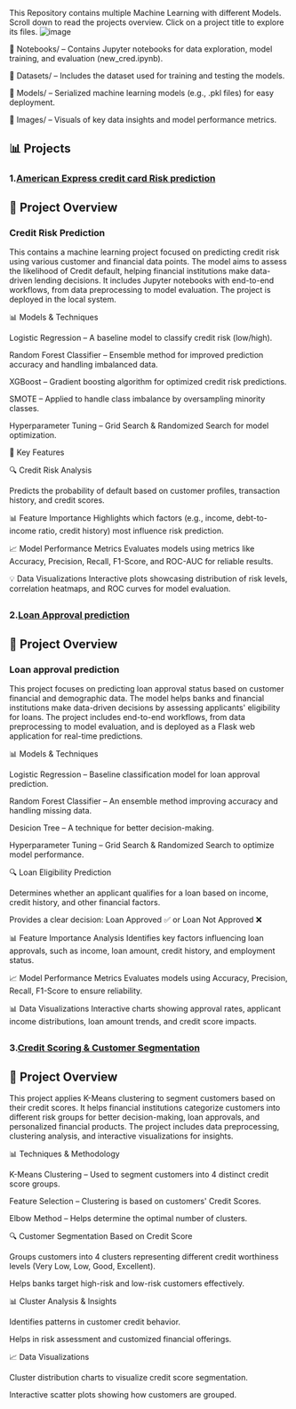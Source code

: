 This Repository contains multiple Machine Learning with different Models. Scroll down to read the projects overview. Click on a project title to explore its files.
![image](https://github.com/user-attachments/assets/c82e0ebe-1375-4260-9b5a-1f3ed4592c64)

📂 Notebooks/ –
Contains Jupyter notebooks for data exploration, model training, and evaluation (new_cred.ipynb).

📂 Datasets/ –
Includes the dataset used for training and testing the models.

📂 Models/ –
Serialized machine learning models (e.g., .pkl files) for easy deployment.

📂 Images/ –
Visuals of key data insights and model performance metrics.


## 📊 Projects
### 1.[American Express credit card Risk prediction](creditriskprediction/) 

## 📌 Project Overview

### Credit Risk Prediction

This  contains a machine learning project focused on predicting credit risk using various customer and financial data points. The model aims to assess the likelihood of Credit default, helping financial institutions make data-driven lending decisions. It includes Jupyter notebooks with end-to-end workflows, from data preprocessing to model evaluation. The project is deployed in the local system.


📊 Models & Techniques

Logistic Regression –
A baseline model to classify credit risk (low/high).

Random Forest Classifier –
Ensemble method for improved prediction accuracy and handling imbalanced data.

XGBoost –
Gradient boosting algorithm for optimized credit risk predictions.

SMOTE –
Applied to handle class imbalance by oversampling minority classes.

Hyperparameter Tuning –
Grid Search & Randomized Search for model optimization.

🚀 Key Features

🔍 Credit Risk Analysis

Predicts the probability of default based on customer profiles, transaction history, and credit scores.

📊 Feature Importance
Highlights which factors (e.g., income, debt-to-income ratio, credit history) most influence risk prediction.

📈 Model Performance Metrics
Evaluates models using metrics like Accuracy, Precision, Recall, F1-Score, and ROC-AUC for reliable results.

💡 Data Visualizations
Interactive plots showcasing distribution of risk levels, correlation heatmaps, and ROC curves for model evaluation.
## 


### 2.[Loan Approval prediction](LoanApprovalPrediction/) 

## 📌 Project Overview

### Loan approval prediction
This project focuses on predicting loan approval status based on customer financial and demographic data. The model helps banks and financial institutions make data-driven decisions by assessing applicants' eligibility for loans. The project includes end-to-end workflows, from data preprocessing to model evaluation, and is deployed as a Flask web application for real-time predictions.

📊 Models & Techniques

 Logistic Regression – Baseline classification model for loan approval prediction.

 Random Forest Classifier – An ensemble method improving accuracy and handling missing data.

 Desicion Tree – A technique for better decision-making.

 Hyperparameter Tuning – Grid Search & Randomized Search to optimize model performance.

🔍 Loan Eligibility Prediction

Determines whether an applicant qualifies for a loan based on income, credit history, and other financial factors.

Provides a clear decision: Loan Approved ✅ or Loan Not Approved ❌

📊 Feature Importance Analysis
Identifies key factors influencing loan approvals, such as income, loan amount, credit history, and employment status.

📈 Model Performance Metrics
Evaluates models using Accuracy, Precision, Recall, F1-Score to ensure reliability.

📊 Data Visualizations
Interactive charts showing approval rates, applicant income distributions, loan amount trends, and credit score impacts.
## 
### 3.[Credit Scoring & Customer Segmentation](CreditScoringSegmentation/)
## 📌 Project Overview

This project applies K-Means clustering to segment customers based on their credit scores. It helps financial institutions categorize customers into different risk groups for better decision-making, loan approvals, and personalized financial products. The project includes data preprocessing, clustering analysis, and interactive visualizations for insights.

📊 Techniques & Methodology

K-Means Clustering – Used to segment customers into 4 distinct credit score groups.

Feature Selection – Clustering is based on customers' Credit Scores.

Elbow Method – Helps determine the optimal number of clusters.

🔍 Customer Segmentation Based on Credit Score

Groups customers into 4 clusters representing different credit worthiness levels (Very Low, Low, Good, Excellent).

Helps banks target high-risk and low-risk customers effectively.

📊 Cluster Analysis & Insights

Identifies patterns in customer credit behavior.

Helps in risk assessment and customized financial offerings.

📈 Data Visualizations

Cluster distribution charts to visualize credit score segmentation.

Interactive scatter plots showing how customers are grouped.

